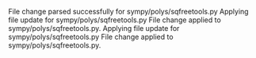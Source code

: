 File change parsed successfully for sympy/polys/sqfreetools.py
Applying file update for sympy/polys/sqfreetools.py
File change applied to sympy/polys/sqfreetools.py.
Applying file update for sympy/polys/sqfreetools.py
File change applied to sympy/polys/sqfreetools.py.
